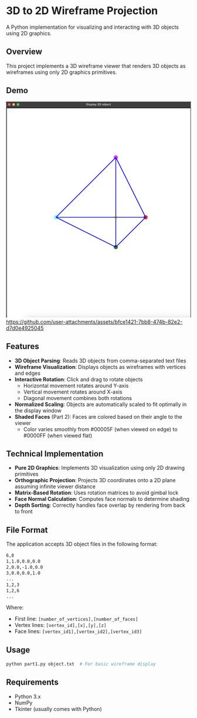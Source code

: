 # 3D to 2D Wireframe Projection

A Python implementation for visualizing and interacting with 3D objects using 2D graphics.

## Overview

This project implements a 3D wireframe viewer that renders 3D objects as wireframes using only 2D graphics primitives. 

## Demo

[![Watch the video](https://raw.githubusercontent.com/vihantyagi/3DTo2D_Projection/main/demo/vid1_thumbnail.png)](https://raw.githubusercontent.com/vihantyagi/3DTo2D_Projection/main/demo/vid1.mov)
https://github.com/user-attachments/assets/bfce1421-7bb8-474b-82e2-d7d0e4925045



## Features

- **3D Object Parsing**: Reads 3D objects from comma-separated text files
- **Wireframe Visualization**: Displays objects as wireframes with vertices and edges
- **Interactive Rotation**: Click and drag to rotate objects
  - Horizontal movement rotates around Y-axis
  - Vertical movement rotates around X-axis
  - Diagonal movement combines both rotations
- **Normalized Scaling**: Objects are automatically scaled to fit optimally in the display window
- **Shaded Faces** (Part 2): Faces are colored based on their angle to the viewer
  - Color varies smoothly from #00005F (when viewed on edge) to #0000FF (when viewed flat)

## Technical Implementation

- **Pure 2D Graphics**: Implements 3D visualization using only 2D drawing primitives
- **Orthographic Projection**: Projects 3D coordinates onto a 2D plane assuming infinite viewer distance
- **Matrix-Based Rotation**: Uses rotation matrices to avoid gimbal lock
- **Face Normal Calculation**: Computes face normals to determine shading
- **Depth Sorting**: Correctly handles face overlap by rendering from back to front

## File Format

The application accepts 3D object files in the following format:
```
6,8
1,1.0,0.0,0.0
2,0.0,-1.0,0.0
3,0.0,0.0,1.0
...
1,2,3
1,2,6
...
```

Where:
- First line: `[number_of_vertices],[number_of_faces]`
- Vertex lines: `[vertex_id],[x],[y],[z]`
- Face lines: `[vertex_id1],[vertex_id2],[vertex_id3]`

## Usage

```bash
python part1.py object.txt  # For basic wireframe display
```

## Requirements

- Python 3.x
- NumPy
- Tkinter (usually comes with Python)
